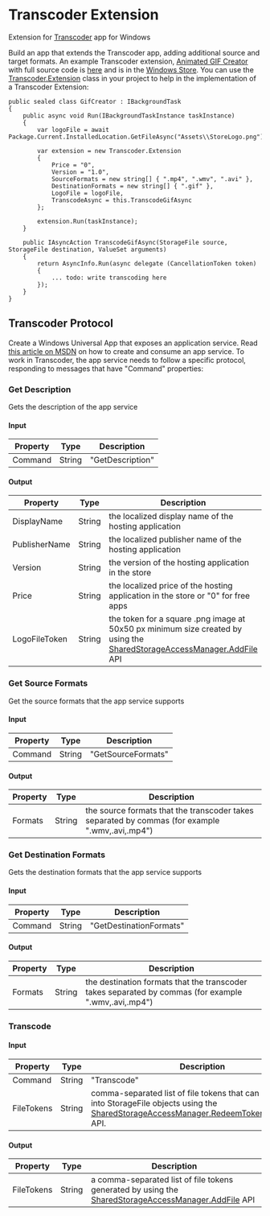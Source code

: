 # Transcoder Extension
Extension for [Transcoder](http://clkde.tradedoubler.com/click?p=259740&a=2825476&g=0&url=https%3a%2f%2fwww.microsoft.com%2fstore%2fapps%2f9nblggh5z1bg) app for Windows

Build an app that extends the Transcoder app, adding additional source and target formats. An example Transcoder extension, [Animated GIF Creator](http://clkde.tradedoubler.com/click?p=259740&a=2825476&g=0&url=https%3a%2f%2fwww.microsoft.com%2fstore%2fapps%2f9nblggh4mpzq) with full source code is [here](https://github.com/mscherotter/TranscoderExtension/tree/master/AnimatedGifCreator) and is in the [Windows Store](http://clkde.tradedoubler.com/click?p=259740&a=2825476&g=0&url=https%3a%2f%2fwww.microsoft.com%2fstore%2fapps%2f9nblggh4mpzq).  You can use the [Transcoder.Extension](https://github.com/mscherotter/TranscoderExtension/blob/master/AnimatedGifCreator/CreationService/Extension.cs) class in your project to help in the implementation of a Transcoder Extension:
```
public sealed class GifCreator : IBackgroundTask
{
    public async void Run(IBackgroundTaskInstance taskInstance)
    {
        var logoFile = await Package.Current.InstalledLocation.GetFileAsync("Assets\\StoreLogo.png");

        var extension = new Transcoder.Extension
        {
            Price = "0",
            Version = "1.0",
            SourceFormats = new string[] { ".mp4", ".wmv", ".avi" },
            DestinationFormats = new string[] { ".gif" },
            LogoFile = logoFile,
            TranscodeAsync = this.TranscodeGifAsync
        };

        extension.Run(taskInstance);
    }

    public IAsyncAction TranscodeGifAsync(StorageFile source, StorageFile destination, ValueSet arguments)
    {
        return AsyncInfo.Run(async delegate (CancellationToken token)
        {
			... todo: write transcoding here
		});
	}
}	
```

## Transcoder Protocol
Create a Windows Universal App that exposes an application service.  Read 
[this article on MSDN](https://msdn.microsoft.com/en-us/windows/uwp/launch-resume/how-to-create-and-consume-an-app-service) 
on how to create and consume an app service.  To work in Transcoder, the app service needs to follow a specific protocol, responding to messages that have "Command" properties:
### Get Description
Gets the description of the app service
#### Input
Property | Type   | Description
-------- | ------ | -----------
Command  | String | "GetDescription"
#### Output
Property      | Type   | Description
------------- | ------ | -----------
DisplayName   | String | the localized display name of the hosting application
PublisherName | String | the localized publisher name of the hosting application
Version       | String | the version of the hosting application in the store
Price         | String | the localized price of the hosting application in the store or "0" for free apps
LogoFileToken | String | the token for a square .png image at 50x50 px minimum size created by using the [SharedStorageAccessManager.AddFile](https://msdn.microsoft.com/en-us/library/windows/apps/windows.applicationmodel.datatransfer.sharedstorageaccessmanager.addfile.aspx) API

### Get Source Formats
Get the source formats that the app service supports
#### Input
Property | Type   | Description
-------- | ------ | -----------
Command  | String | "GetSourceFormats"
#### Output
Property | Type   | Description
-------- | ------ | -----------
Formats  | String | the source formats that the transcoder takes separated by commas (for example ".wmv,.avi,.mp4")

### Get Destination Formats
Gets the destination formats that the app service supports
#### Input
Property | Type   | Description
-------- | ------ | -----------
Command  | String | "GetDestinationFormats"
#### Output
Property  | Type   | Description
----------| ------ | -----------
Formats   | String | the destination formats that the transcoder takes separated by commas (for example ".wmv,.avi,.mp4")

### Transcode
#### Input
Property   | Type   | Description
---------- | ------ | -----------
Command    | String | "Transcode"
FileTokens | String | comma-separated list of file tokens that can be turned into StorageFile objects using the [SharedStorageAccessManager.RedeemTokenForFileAsync](https://msdn.microsoft.com/en-us/library/windows/apps/windows.applicationmodel.datatransfer.sharedstorageaccessmanager.redeemtokenforfileasync.aspx) API.
#### Output
Property   | Type   | Description
---------- | ------ | -----------
FileTokens | String | a comma-separated list of file tokens generated by using the [SharedStorageAccessManager.AddFile](https://msdn.microsoft.com/en-us/library/windows/apps/windows.applicationmodel.datatransfer.sharedstorageaccessmanager.addfile.aspx) API
